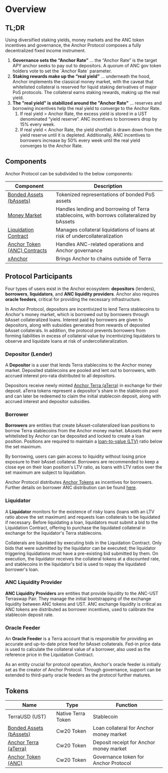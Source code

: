 # Overview

## TL;DR

Using diversified staking yields, money markets and the ANC token incentives and governance, the Anchor Protocol composes a fully decentralized fixed income instrument.&#x20;

1. **Governance sets the “Anchor Rate”** … the “Anchor Rate” is the target APY anchor seeks to pay out to depositors. A quorum of ANC gov token holders vote to set the \`Anchor Rate\` parameter.&#x20;
2. **Staking rewards make up the “real yield”** … underneath the hood, Anchor implements the classical money market, with the caveat that whitelisted collateral is reserved for liquid staking derivatives of major PoS protocols. The collateral earns staking rewards, making up the real yield.&#x20;
3. **The "real yield" is stabilized around the "Anchor Rate"**  … reserves and borrowing incentives help the real yield to converge to the Anchor Rate.&#x20;
   1. If real yield > Anchor Rate, the excess yield is stored in a UST denominated “yield reserve”. ANC incentives to borrowers drop by 15% every week.&#x20;
   2. If real yield < Anchor Rate, the yield shortfall is drawn down from the yield reserve until it is depleted. Additionally, ANC incentives to borrowers increase by 50% every week until the real yield converges to the Anchor Rate.

## Components

Anchor Protocol can be subdivided to the below components:

| Component                                                        | Description                                                                                |
| ---------------------------------------------------------------- | ------------------------------------------------------------------------------------------ |
| [Bonded Assets (bAssets)](bonded-assets-bassets/)                | Tokenized representations of bonded PoS assets                                             |
| [Money Market](money-market/)                                    | Handles lending and borrowing of Terra stablecoins, with borrows collateralized by bAssets |
| [Liquidation Contract](loan-liquidation.md)                      | Manages collateral liquidations of loans at risk of undercollateralization                 |
| [Anchor Token (ANC) Contracts](../smart-contracts/anchor-token/) | Handles ANC-related operations and Anchor governance                                       |
| [xAnchor](xanchor.md)                                            | Brings Anchor to chains outside of Terra                                                   |

## Protocol Participants

Four types of users exist in the Anchor ecosystem: **depositors** (lenders), **borrowers**, **liquidators**, and **ANC liquidity providers**. Anchor also requires **oracle feeders**, critical for providing the necessary infrastructure.

In Anchor Protocol, depositors are incentivized to lend Terra stablecoins to Anchor's money market, which is borrowed out by borrowers through bAsset collateralized loans. Interest paid by borrowers are given to depositors, along with subsidies generated from rewards of deposited bAsset collaterals. In addition, the protocol prevents borrowers from forming liabilities in excess of collateral value by incentivizing liquidators to observe and liquidate loans at risk of undercollateralization.



### Depositor (Lender)

A **Depositor** is a user that lends Terra stablecoins to the Anchor money market. Deposited stablecoins are pooled and lent out to borrowers, with accrued interest pro-rata distributed to all depositors.

Depositors receive newly minted [Anchor Terra (aTerra)](money-market/#anchor-terra-aterra) in exchange for their deposit. aTerra tokens represent a depositor's share in the stablecoin pool and can later be redeemed to claim the initial stablecoin deposit, along with accrued interest and depositor subsidies.



### Borrower

**Borrowers** are entities that create bAsset-collateralized loan positions to borrow Terra stablecoins from the Anchor money market. bAssets that were whitelisted by Anchor can be deposited and locked to create a loan position. Positions are required to maintain a [loan-to-value (LTV)](money-market/#borrowing-terra-stablecoins) ratio below the set maximum.

By borrowing, users can gain access to liquidity without losing price exposure to their bAsset collateral. Borrowers are recommended to keep a close eye on their loan position's LTV ratio, as loans with LTV ratios over the set maximum are subject to liquidation.

Anchor Protocol distributes [Anchor Tokens](anchor-token-anc.md) as incentives for borrowers. Further details on borrower ANC distribution can be found [here](money-market/deposit-rate-subsidization.md#borrower-anc-incentives).



### Liquidator

A **Liquidator** monitors for the existence of risky loans (loans with an LTV ratio above the set maximum) and requests loan collaterals to be liquidated if necessary. Before liquidating a loan, liquidators must submit a bid to the Liquidation Contract, offering to purchase the liquidated collateral in exchange for the liquidator's Terra stablecoins.

Collaterals are liquidated by executing bids in the Liquidation Contract. Only bids that were submitted by the liquidator can be executed; the liquidator triggering liquidations must have a pre-existing bid submitted by them. On execution, the liquidator receives the collateral tokens at a discounted rate, and stablecoins in the liquidator's bid is used to repay the liquidated borrower's loan.



### ANC Liquidity Provider

**ANC Liquidity Providers** are entities that provide liquidity to the ANC-UST Terraswap Pair. They manage the initial bootstrapping of the exchange liquidity between ANC tokens and UST. ANC exchange liquidity is critical as ANC tokens are distributed as borrower incentives, used to calibrate the stablecoin deposit rate.



### Oracle Feeder

An **Oracle Feeder** is a Terra account that is responsible for providing an accurate and up-to-date price feed for bAsset collaterals. Fed-in price data is used to calculate the collateral value of a borrower, also used as the reference price in the Liquidation Contract.

As an entity crucial for protocol operation, Anchor's oracle feeder is initially set as the creator of Anchor Protocol. Through governance, support can be extended to third-party oracle feeders as the protocol further matures.

## Tokens

| Name                                                       | Type               | Function                                |
| ---------------------------------------------------------- | ------------------ | --------------------------------------- |
| TerraUSD (UST)                                             | Native Terra Token | Stablecoin                              |
| [Bonded Assets (bAssets)](bonded-assets-bassets/)          | Cw20 Token         | Loan collateral for Anchor money market |
| [Anchor Terra (aTerra)](money-market/#anchor-terra-aterra) | Cw20 Token         | Deposit receipt for Anchor money market |
| [Anchor Token (ANC)](anchor-token-anc.md)                  | Cw20 Token         | Governance token for Anchor Protocol    |
